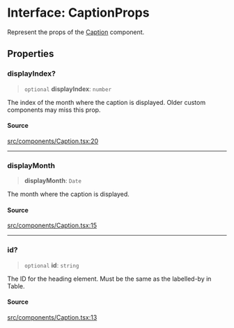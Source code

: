 # Interface: CaptionProps

Represent the props of the [Caption](../functions/Caption.md) component.

## Properties

### displayIndex?

> `optional` **displayIndex**: `number`

The index of the month where the caption is displayed. Older custom
components may miss this prop.

#### Source

[src/components/Caption.tsx:20](https://github.com/gpbl/react-day-picker/blob/9ad13dc72fff814dcf720a62f6e3b5ea38e8af6d/src/components/Caption.tsx#L20)

***

### displayMonth

> **displayMonth**: `Date`

The month where the caption is displayed.

#### Source

[src/components/Caption.tsx:15](https://github.com/gpbl/react-day-picker/blob/9ad13dc72fff814dcf720a62f6e3b5ea38e8af6d/src/components/Caption.tsx#L15)

***

### id?

> `optional` **id**: `string`

The ID for the heading element. Must be the same as the labelled-by in
Table.

#### Source

[src/components/Caption.tsx:13](https://github.com/gpbl/react-day-picker/blob/9ad13dc72fff814dcf720a62f6e3b5ea38e8af6d/src/components/Caption.tsx#L13)
